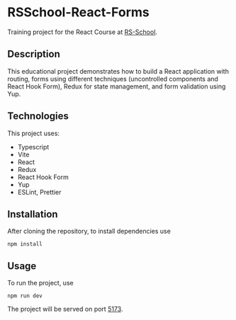 # RSSchool-React-Forms

Training project for the React Course at [RS-School](https://rs.school/).

## Description

This educational project demonstrates how to build a React application with routing, forms using different techniques (uncontrolled components and React Hook Form), Redux for state management, and form validation using Yup.

## Technologies

This project uses:

- Typescript
- Vite
- React
- Redux
- React Hook Form
- Yup
- ESLint, Prettier

## Installation

After cloning the repository, to install dependencies use

```
npm install
```

## Usage

To run the project, use

```
npm run dev
```

The project will be served on port [5173](http://localhost:5173/).
